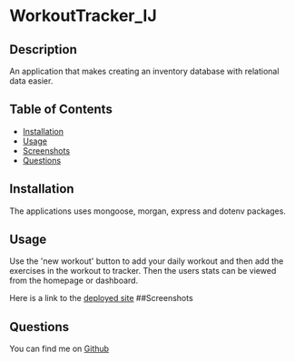 # WorkoutTracker_IJ
## Description
An application that makes creating an inventory database with relational data easier.
## Table of Contents
- [Installation](#installation)
- [Usage](#usage)
- [Screenshots](#screenshots)
- [Questions](#questions)
## Installation
The applications uses mongoose, morgan, express and dotenv packages.
## Usage
Use the 'new workout' button to add your daily workout and then add the exercises in the workout to tracker. Then the users stats can be viewed from the homepage or dashboard.

Here is a link to the [deployed site](https://workout-tracker-ij.herokuapp.com/)
##Screenshots


## Questions
You can find me on [Github](https://github.com/IsaacJCarnes)

  


